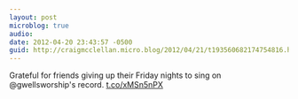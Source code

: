 ```yaml
---
layout: post
microblog: true
audio: 
date: 2012-04-20 23:43:57 -0500
guid: http://craigmcclellan.micro.blog/2012/04/21/t193560682174754816.html
---
```

Grateful for friends giving up their Friday nights to sing on @gwellsworship's record. [t.co/xMSn5nPX](http://t.co/xMSn5nPX)
